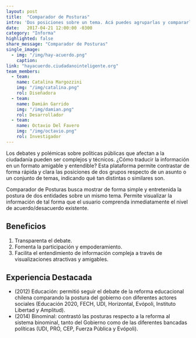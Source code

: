 ```yaml
---
layout: post
title:  "Comparador de Posturas"
intro: 'Dos posiciones sobre un tema. Acá puedes agruparlas y compararlas.'
date:   2017-04-21 12:00:00 -0300
category: "Informa"
highlighted: false
share_message: "Comparador de Posturas"
single_image:
  - img: "/img/hay-acuerdo.png"
    caption:
link: "hayacuerdo.ciudadanointeligente.org"
team_members:
  - team:
    name: Catalina Margozzini
    img: "/img/catalina.png"
    rol: Diseñadora
  - team:
    name: Damián Garrido
    img: "/img/damian.png"
    rol: Desarrollador
  - team:
    name: Octavio Del Favero
    img: "/img/octavio.png"
    rol: Investigador
---
```

Los debates y polémicas sobre políticas públicas que afectan a la ciudadanía pueden ser complejos y técnicos. ¿Cómo traducir la información en un formato amigable y entendible? Esta plataforma permite contrastar de forma rápida y clara las posiciones de dos grupos respecto de un asunto o un conjunto de temas, indicando qué tan distintas o similares son.

Comparador de Posturas busca mostrar de forma simple y entretenida la postura de dos entidades sobre un mismo tema. Permite visualizar la información de tal forma que el usuario comprenda inmediatamente el nivel de acuerdo/desacuerdo existente.

## Beneficios
1. Transparenta el debate.
2. Fomenta la participación y empoderamiento.
3. Facilita el entendimiento de información compleja a través de visualizaciones atractivas y amigables.

## Experiencia Destacada
- (2012) Educación: permitió seguir el debate de la reforma educacional chilena comparando la postura del gobierno con diferentes actores sociales (Educación 2020, FECH, UDI, Horizontal, Evópoli, Instituto Libertad y Amplitud).
- (2014) Binominal: contrastó las posturas respecto a la reforma al sistema binominal, tanto del Gobierno como de las diferentes bancadas políticas (UDI, PRO, CEP, Fuerza Pública y Evópoli).
